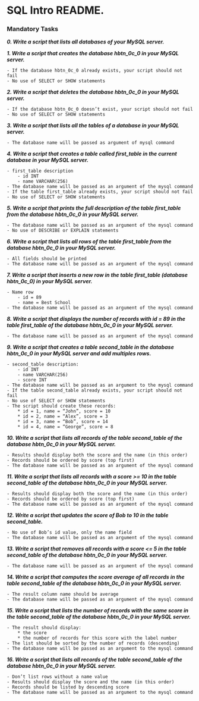 # SQL Intro README.

### Mandatory Tasks

***0. Write a script that lists all databases of your MySQL server.***

***1. Write a script that creates the database hbtn_0c_0 in your MySQL server.***

	- If the database hbtn_0c_0 already exists, your script should not fail
	- No use of SELECT or SHOW statements

***2. Write a script that deletes the database hbtn_0c_0 in your MySQL server.***

	- If the database hbtn_0c_0 doesn’t exist, your script should not fail
	- No use of SELECT or SHOW statements

***3. Write a script that lists all the tables of a database in your MySQL server.***

	- The database name will be passed as argument of mysql command

***4. Write a script that creates a table called first_table in the current database in your MySQL server.***

	- first_table description
		- id INT
		- name VARCHAR(256)
	- The database name will be passed as an argument of the mysql command
	- If the table first_table already exists, your script should not fail
	- No use of SELECT or SHOW statements

***5. Write a script that prints the full description of the table first_table from the database hbtn_0c_0 in your MySQL server.***

	- The database name will be passed as an argument of the mysql command
	- No use of DESCRIBE or EXPLAIN statements

***6. Write a script that lists all rows of the table first_table from the database hbtn_0c_0 in your MySQL server.***

	- All fields should be printed
	- The database name will be passed as an argument of the mysql command

***7. Write a script that inserts a new row in the table first_table (database hbtn_0c_0) in your MySQL server.***

	- Name row
		- id = 89
		- name = Best School
	- The database name will be passed as an argument of the mysql command

***8. Write a script that displays the number of records with id = 89 in the table first_table of the database hbtn_0c_0 in your MySQL server.***

	- The database name will be passed as an argument of the mysql command

***9. Write a script that creates a table second_table in the database hbtn_0c_0 in your MySQL server and add multiples rows.***

	- second_table description:
		- id INT
		- name VARCHAR(256)
		- score INT
	- The database name will be passed as an argument to the mysql command
	- If the table second_table already exists, your script should not fail
	- No use of SELECT or SHOW statements
	- The script should create these records:
		* id = 1, name = “John”, score = 10
		* id = 2, name = “Alex”, score = 3
		* id = 3, name = “Bob”, score = 14
		* id = 4, name = “George”, score = 8

***10. Write a script that lists all records of the table second_table of the database hbtn_0c_0 in your MySQL server.***

	- Results should display both the score and the name (in this order)
	- Records should be ordered by score (top first)
	- The database name will be passed as an argument of the mysql command

***11. Write a script that lists all records with a score >= 10 in the table second_table of the database hbtn_0c_0 in your MySQL server.***

	- Results should display both the score and the name (in this order)
	- Records should be ordered by score (top first)
	- The database name will be passed as an argument of the mysql command

***12. Write a script that updates the score of Bob to 10 in the table second_table.***

	- No use of Bob’s id value, only the name field
	- The database name will be passed as an argument of the mysql command

***13. Write a script that removes all records with a score <= 5 in the table second_table of the database hbtn_0c_0 in your MySQL server.***

	- The database name will be passed as an argument of the mysql command

***14. Write a script that computes the score average of all records in the table second_table of the database hbtn_0c_0 in your MySQL server.***

	- The result column name should be average
	- The database name will be passed as an argument of the mysql command

***15. Write a script that lists the number of records with the same score in the table second_table of the database hbtn_0c_0 in your MySQL server.***

	- The result should display:
		* the score
		* the number of records for this score with the label number
	- The list should be sorted by the number of records (descending)
	- The database name will be passed as an argument to the mysql command

***16. Write a script that lists all records of the table second_table of the database hbtn_0c_0 in your MySQL server.***

	- Don’t list rows without a name value
	- Results should display the score and the name (in this order)
	- Records should be listed by descending score
	- The database name will be passed as an argument to the mysql command
